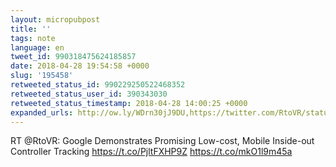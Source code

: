 ```yaml
---
layout: micropubpost
title: ''
tags: note
language: en
tweet_id: 990318475624185857
date: 2018-04-28 19:54:58 +0000
slug: '195458'
retweeted_status_id: 990229250522468352
retweeted_status_user_id: 390343030
retweeted_status_timestamp: 2018-04-28 14:00:25 +0000
expanded_urls: http://ow.ly/WDrn30jJ9DU,https://twitter.com/RtoVR/status/990229250522468352/photo/1,http://ow.ly/WDrn30jJ9DU,https://twitter.com/RtoVR/status/990229250522468352/photo/1
---
```

RT @RtoVR: Google Demonstrates Promising Low-cost, Mobile Inside-out Controller Tracking https://t.co/PjltFXHP9Z https://t.co/mkO1l9m45a
